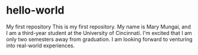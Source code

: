 # hello-world
My first repository
This is my first repository. My name is Mary Mungai, and I am a third-year student at the University of Cincinnati. I'm excited that I am only two semesters away from graduation. I am looking forward to venturing into real-world experiences.
